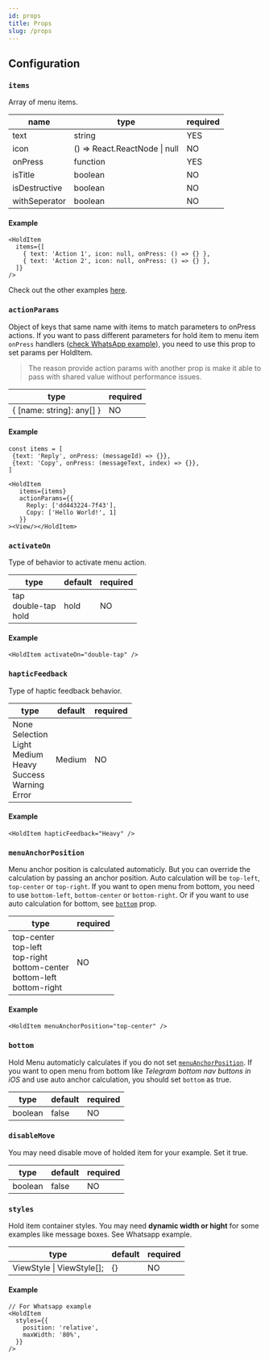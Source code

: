 ```yaml
---
id: props
title: Props
slug: /props
---
```


## Configuration

### `items`

Array of menu items.

| name          | type                          | required |
| ------------- | ----------------------------- | -------- |
| text          | string                        | YES      |
| icon          | () => React.ReactNode \| null | NO       |
| onPress       | function                      | YES      |
| isTitle       | boolean                       | NO       |
| isDestructive | boolean                       | NO       |
| withSeperator | boolean                       | NO       |

#### Example

```tsx
<HoldItem
  items={[
    { text: 'Action 1', icon: null, onPress: () => {} },
    { text: 'Action 2', icon: null, onPress: () => {} },
  ]}
/>
```

Check out the other examples [here](examples).

### `actionParams`

Object of keys that same name with items to match parameters to onPress actions. If you want to pass different parameters for hold item to menu item `onPress` handlers ([check WhatsApp example](https://github.com/enesozturk/react-native-hold-menu/blob/main/example/src/screens/Whatsapp/MessageItem.tsx)), you need to use this prop to set params per HoldItem.

> The reason provide action params with another prop is make it able to pass with shared value without performance issues.

| type                      | required |
| ------------------------- | -------- |
| { [name: string]: any[] } | NO       |

#### Example

```tsx
const items = [
 {text: 'Reply', onPress: (messageId) => {}},
 {text: 'Copy', onPress: (messageText, index) => {}},
]

<HoldItem
   items={items}
   actionParams={{
     Reply: ['dd443224-7f43'],
     Copy: ['Hello World!', 1]
   }}
><View/></HoldItem>
```

### `activateOn`

Type of behavior to activate menu action.

| type                            | default | required |
| ------------------------------- | ------- | -------- |
| tap <br/> double-tap <br/> hold | hold    | NO       |

#### Example

```tsx
<HoldItem activateOn="double-tap" />
```

### `hapticFeedback`

Type of haptic feedback behavior.

| type                                                                                              | default | required |
| ------------------------------------------------------------------------------------------------- | ------- | -------- |
| None <br/> Selection <br/> Light <br/> Medium <br/> Heavy <br/> Success <br/> Warning <br/> Error | Medium  | NO       |

#### Example

```tsx
<HoldItem hapticFeedback="Heavy" />
```

### `menuAnchorPosition`

Menu anchor position is calculated automaticly. But you can override the calculation by passing an anchor position.
Auto calculation will be `top-left`, `top-center` or `top-right`. If you want to open menu from bottom, you need to use
`bottom-left`, `bottom-center` or `bottom-right`. Or if you want to use auto calculation for bottom, see [`bottom`](#bottom) prop.

| type                                                                                               | required |
| -------------------------------------------------------------------------------------------------- | -------- |
| top-center <br/> top-left <br/> top-right <br/> bottom-center <br/> bottom-left <br/> bottom-right | NO       |

#### Example

```tsx
<HoldItem menuAnchorPosition="top-center" />
```

### `bottom`

Hold Menu automaticly calculates if you do not set [`menuAnchorPosition`](#menuanchorposition).
If you want to open menu from bottom like _Telegram bottom nav buttons in iOS_ and use auto anchor calculation,
you should set `bottom` as true.

| type    | default | required |
| ------- | ------- | -------- |
| boolean | false   | NO       |

### `disableMove`

You may need disable move of holded item for your example. Set it true.

| type    | default | required |
| ------- | ------- | -------- |
| boolean | false   | NO       |

### `styles`

Hold item container styles. You may need **dynamic width or hight** for some examples like message boxes. See Whatsapp example.

| type                      | default | required |
| ------------------------- | ------- | -------- |
| ViewStyle \| ViewStyle[]; | {}      | NO       |

#### Example

```tsx
// For Whatsapp example
<HoldItem
  styles={{
    position: 'relative',
    maxWidth: '80%',
  }}
/>
```
